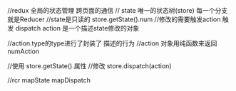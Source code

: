 //redux 全局的状态管理 跨页面的通信
// state 唯一的状态树(store)  每一个分支就是Reducer
//state是只读的 store.getState().num
//修改的需要触发action  触发 dispatch  action 是一个描述state修改的对象

//action.type的type进行了封装了   描述的行为
//action 对象用纯函数来返回 numAction


//使用 store.getState().属性
//修改 store.dispatch(action)


//rcr  mapState   mapDispatch


